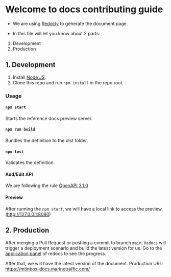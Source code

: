 # Welcome to docs contributing guide

- We are using [Redocly](https://redocly.com/) to generate the document page.

- In this file will let you know about 2 parts:

 1. Development
 2. Production


## 1. Development

1. Install [Node JS](https://nodejs.org/).
2. Clone this repo and run `npm install` in the repo root.

### Usage

#### `npm start`
Starts the reference docs preview server.

#### `npm run build`
Bundles the definition to the dist folder.

#### `npm test`
Validates the definition.

#### Add/Edit API

We are following the rule [OpenAPI 3.1.0](https://github.com/OAI/OpenAPI-Specification/tree/main/versions/3.1.0.md)

#### Preview
After running the `npm start`, we will have a local link to access the preview. (http://127.0.0.1:8080)

## 2. Production

After merging a Pull Request or pushing a commit to branch `main`, `Redocs` will trigger a deployment scenario and build the latest version for us. Go to the [application panel](https://app.redocly.com/) of redocs to see the progress.

After that, we will have the latest version of the document.
Production URL: https://mtinbox-docs.marinetraffic.com/
